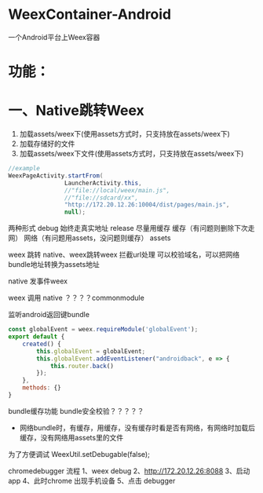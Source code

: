 # WeexContainer-Android
一个Android平台上Weex容器

# 功能：

# 一、Native跳转Weex
1. 加载assets/weex下(使用assets方式时，只支持放在assets/weex下)
2. 加载存储好的文件
3. 加载assets/weex下文件(使用assets方式时，只支持放在assets/weex下)
```java
//example
WeexPageActivity.startFrom(
                LauncherActivity.this,
                //"file://local/weex/main.js",
                //"file://sdcard/xx",
                "http://172.20.12.26:10004/dist/pages/main.js",
                null);

```
两种形式
debug 始终走真实地址
release 尽量用缓存    缓存（有问题则删除下次走网） 网络（有问题用assets，没问题则缓存）  assets

weex 跳转 native、weex跳转weex
拦截url处理 可以校验域名，可以把网络bundle地址转换为assets地址


native 发事件weex

weex 调用 native ？？？？commonmodule


监听android返回键bundle
```javascript
const globalEvent = weex.requireModule('globalEvent');
export default {
    created() {
        this.globalEvent = globalEvent;
        this.globalEvent.addEventListener("androidback", e => {
            this.router.back()
        });
    },
    methods: {}
}

```



bundle缓存功能   bundle安全校验？？？？？
- 网络bundle时，有缓存，用缓存，没有缓存时看是否有网络，有网络时加载后缓存，没有网络用assets里的文件

为了方便调试
WeexUtil.setDebugable(false);


chromedebugger 流程
1、weex debug
2、http://172.20.12.26:8088
3、启动app
4、此时chrome 出现手机设备
5、点击 debugger



